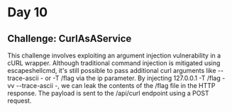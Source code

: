 # Day 10
## Challenge: CurlAsAService

This challenge involves exploiting an argument injection vulnerability in a cURL wrapper. 
Although traditional command injection is mitigated using escapeshellcmd, 
it's still possible to pass additional curl arguments like --trace-ascii - or -T /flag via the ip parameter. By injecting 127.0.0.1 -T /flag -vv --trace-ascii -, we can leak the contents of the /flag file in the HTTP response.
The payload is sent to the /api/curl endpoint using a POST request.
